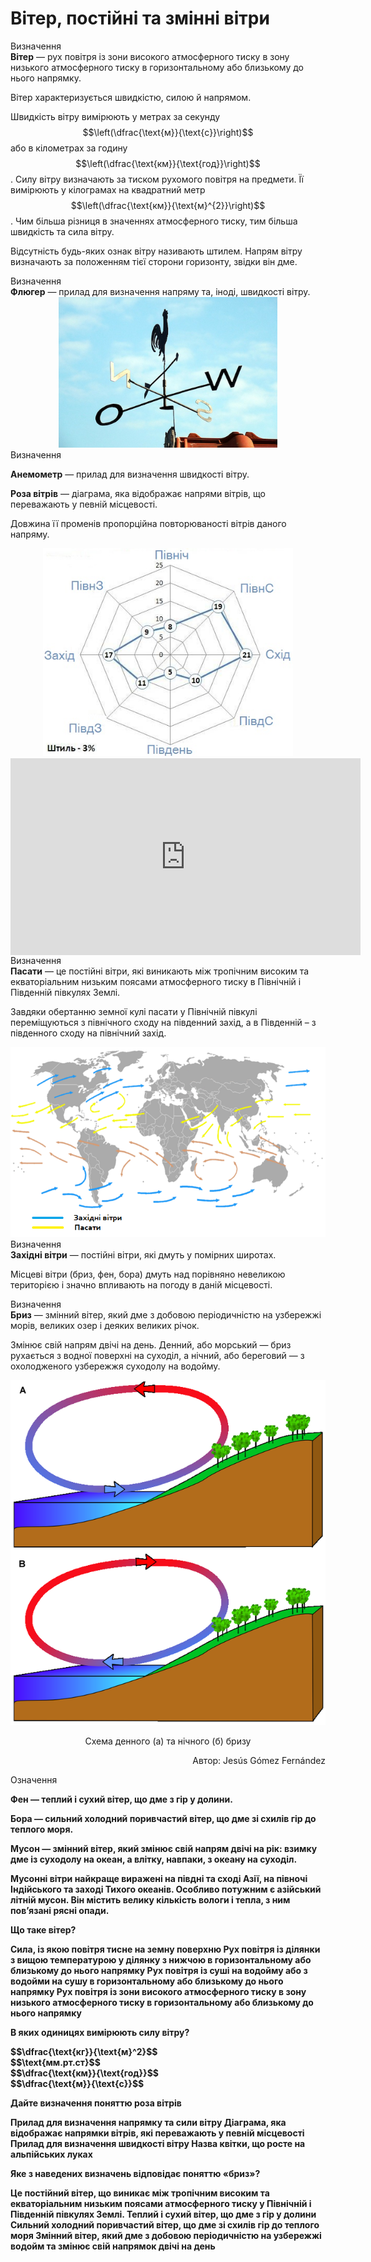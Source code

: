 Вiтер, постiйнi та змiннi вiтри
===============================

<div class="eoz-wrap">
<span class="eoz">Визначення</span>
<div class="eoz-text">
<b>Вiтер</b> — рух повiтря iз зони високого атмосферного тиску в зону низького атмосферного тиску в горизонтальному або близькому до нього напрямку.
</div>
</div>

Вітер характеризується <span class="p1">швидкістю</span>, <span class="p1">силою</span> й <span class="p1">напрямом</span>.

Швидкість вітру вимірюють у метрах за секунду $$\left(\dfrac{\text{м}}{\text{с}}\right)$$ або в кілометрах за годину $$\left(\dfrac{\text{км}}{\text{год}}\right)$$. Силу вітру визначають за тиском рухомого повітря на предмети. Її вимірюють у кілограмах на квадратний метр $$\left(\dfrac{\text{км}}{\text{м}^{2}}\right)$$. Чим більша різниця в значеннях атмосферного тиску, тим більша швидкість та сила вітру.

Відсутність будь-яких ознак вітру називають штилем. Напрям вітру визначають за положенням тієї сторони горизонту, звідки він дме.

<div class="eoz-wrap">
<span class="eoz">Визначення</span>
<div class="eoz-text">
<b>Флюгер</b> — прилад для визначення напряму та, iнодi, швидкостi вiтру.
</div>
</div>

<div align="center">
<img src="4.png" width="350">
</div>

<div class="eoz-wrap">
<span class="eoz">Визначення</span>
<div class="eoz-text">
<p><b>Анемометр</b> — прилад для визначення швидкостi вiтру.</p>
<b>Роза вiтрiв</b> — дiаграма, яка вiдображає напрями вiтрiв, що переважають у певнiй мiсцевостi.
</div>
</div>

Довжина її променів пропорційна повторюваності вітрів даного напряму.

<div align="center">
<img src="5.png" width="400">
</div>

<div class="space">
<div class="fluidMedia">
<iframe align="center" width="560" height="315" src="https://www.youtube.com/embed/fXqLYHAefZo" frameborder="0" allowfullscreen></iframe>
</div>
<div class="popup">
</div>
</div>

<div class="eoz-wrap">
<span class="eoz">Визначення</span>
<div class="eoz-text">
<b>Пасати</b> — це постiйнi вiтри, якi виникають мiж тропiчним високим та екваторiальним низьким поясами атмосферного тиску в Пiвнiчнiй i Пiвденнiй пiвкулях Землi.
</div>
</div>

Завдяки обертанню земної кулі пасати у Північній півкулі переміщуються з північного сходу на південний захід, а в Південній – з південного сходу на північний захід.

<div align="center">
<img src="6.png">
</div>


<div class="eoz-wrap">
<span class="eoz">Визначення</span>
<div class="eoz-text">
<b>Захiднi вiтри</b> — постiйнi вiтри, якi дмуть у помiрних широтах.
</div>
</div>

Місцеві вітри (бриз, фен, бора) дмуть над порівняно невеликою територією і значно впливають на погоду в даній місцевості.

<div class="eoz-wrap">
<span class="eoz">Визначення</span>
<div class="eoz-text">
<b>Бриз</b> — змiнний вiтер, який дме з добовою перiодичнiстю на узбережжi морiв, великих озер i деяких великих рiчок.
</div>
</div>

Змінює свій напрям двічі на день. Денний, або морський — бриз рухається з водної поверхні на суходіл, а нічний, або береговий — з охолодженого узбережжя суходолу на водойму.

<div align="center">
<img src="7.png">
<p>Схема денного (а) та нічного (б) бризу</p>
<p align="right">Автор: <span class="p1">Jesús Gómez Fernández</span></p>
</div>


<div class="eoz-wrap">
<span class="eoz">Означення</span>
<div class="eoz-text">
<p><b>Фен — теплий i сухий вiтер, що дме з гiр у долини.</p>

<p><b>Бора</b> — сильний холодний поривчастий вiтер, що дме зi схилiв гiр до теплого моря.</p>
<b>Мусон</b> — змiнний вiтер, який змiнює свiй напрям двiчi на рiк: взимку дме iз суходолу на океан, а влiтку, навпаки, з океану на суходiл.
</div>
</div>

Мусонні вітри найкраще виражені на півдні та сході Азії, на півночі Індійського та заході Тихого океанів. Особливо потужним є азійський літній мусон. Він містить велику кількість вологи і тепла, з ним пов’язані рясні опади.

<quiz>
<question>
<p>Що таке вітер?</p>
<answer>Сила, із якою повітря тисне на земну поверхню</answer> 
<answer>Рух повітря із ділянки з вищою температурою у ділянку з нижчою в горизонтальному або близькому до нього напрямку</answer>
<answer>Рух повітря із суші на водойму або з водойми на сушу в горизонтальному або близькому до нього напрямку</answer>
<answer correct>Рух повітря із зони високого атмосферного тиску в зону низького атмосферного тиску в горизонтальному або близькому до нього напрямку</answer>
</question>
<question>
<p>В яких одиницях вимірюють силу вітру?</p>
<answer correct>$$\dfrac{\text{кг}}{\text{м}^2}$$<br></answer>
<answer>$$\text{мм.рт.ст}$$<br></answer>
<answer>$$\dfrac{\text{км}}{\text{год}}$$<br></answer>
<answer>$$\dfrac{\text{м}}{\text{с}}$$</answer>
</question>
<question>
<p>Дайте визначення поняттю роза вітрів</p>
<answer>Прилад для визначення напрямку та сили вітру</answer>
<answer correct>Діаграма, яка відображає напрямки вітрів, які переважають у певній місцевості</answer>
<answer>Прилад для визначення швидкості вітру</answer>
<answer>Назва квітки, що росте на альпійських луках</answer>
</question>
<question>
<p>Яке з наведених визначень відповідає поняттю «бриз»?</p>
<answer>Це постійний вітер, що виникає між тропічним високим та екваторіальним низьким поясами атмосферного тиску у Північній і Південній півкулях Землі.</answer>
<answer>Теплий і сухий вітер, що дме з гір у долини</answer>
<answer>Сильний холодний поривчастий вітер, що дме зі схилів гір до теплого моря</answer>
<answer correct>Змінний вітер, який дме з добовою періодичністю на узбережжі водойм та змінює свій напрямок двічі на день</answer>
</question>
</quiz>
